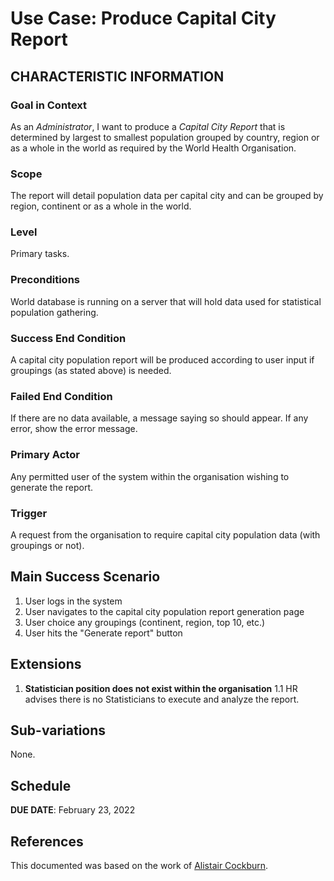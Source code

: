 # Use Case: Produce Capital City Report

## CHARACTERISTIC INFORMATION

### Goal in Context

As an *Administrator*, I want to produce a *Capital City Report* that is determined by largest to smallest population grouped by country, region or as a whole in the world as required by the World Health Organisation.

### Scope

The report will detail population data per capital city and can be grouped by region, continent or as a whole in the world.

### Level

Primary tasks.

### Preconditions

World database is running on a server that will hold data used for statistical population gathering.

### Success End Condition

A capital city population report will be produced according to user input if groupings (as stated above) is needed.

### Failed End Condition

If there are no data available, a message saying so should appear. If any error, show the error message.

### Primary Actor

Any permitted user of the system within the organisation wishing to generate the report.

### Trigger

A request from the organisation to require capital city population data (with groupings or not).

## Main Success Scenario

1. User logs in the system
2. User navigates to the capital city population report generation page
3. User choice any groupings (continent, region, top 10, etc.)
4. User hits the "Generate report" button

## Extensions

1. **Statistician position does not exist within the organisation**
   1.1 HR advises there is no Statisticians to execute and analyze the report.

## Sub-variations

None.

## Schedule

**DUE DATE**: February 23, 2022

## References

This documented was based on the work of [Alistair Cockburn](https://cis.bentley.edu/lwaguespack/CS360_Site/Downloads_files/Use%20Case%20Template%20%28Cockburn%29.pdf).
